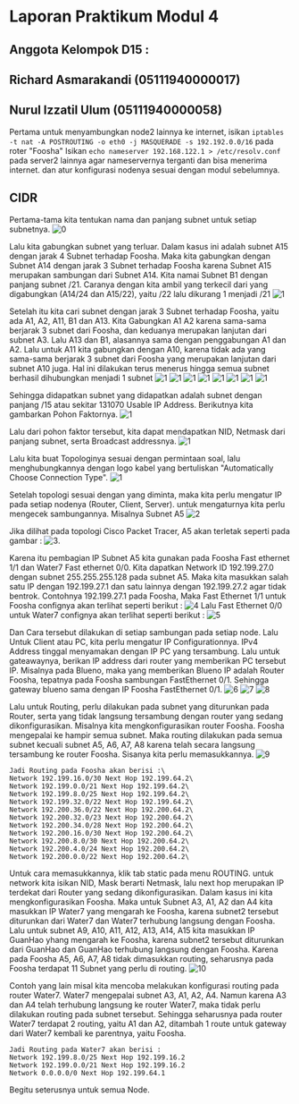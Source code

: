 # Laporan Praktikum Modul 4

## Anggota  Kelompok D15 :

## Richard Asmarakandi (05111940000017)

## Nurul Izzatil Ulum (05111940000058)



Pertama untuk menyambungkan node2 lainnya ke internet, isikan `iptables -t nat -A POSTROUTING -o eth0 -j MASQUERADE -s 192.192.0.0/16` pada roter "Foosha"
Isikan `echo nameserver 192.168.122.1 > /etc/resolv.conf` pada server2 lainnya agar nameservernya terganti dan bisa menerima internet. dan atur konfigurasi nodenya sesuai dengan modul sebelumnya.


## CIDR

Pertama-tama kita tentukan nama dan panjang subnet untuk setiap subnetnya.
![0](https://cdn.discordapp.com/attachments/804405775988555776/914141419193634826/unknown.png)

Lalu kita gabungkan subnet yang terluar. Dalam kasus ini adalah subnet A15 dengan jarak 4 Subnet terhadap Foosha. Maka kita gabungkan dengan Subnet A14 dengan jarak 3 Subnet terhadap Foosha karena Subnet A15 merupakan sambungan dari Subnet A14. Kita namai Subnet B1 dengan panjang subnet /21. Caranya dengan kita ambil yang terkecil dari yang digabungkan (A14/24 dan A15/22), yaitu /22 lalu dikurang 1 menjadi /21
![1](https://cdn.discordapp.com/attachments/804405775988555776/914142704240296026/unknown.png)

Setelah itu kita cari subnet dengan jarak 3 Subnet terhadap Foosha, yaitu ada A1, A2, A11, B1 dan A13. Kita Gabungkan A1 A2 karena sama-sama berjarak 3 subnet dari Foosha, dan keduanya merupakan lanjutan dari subnet A3. Lalu A13 dan B1, alasannya sama dengan penggabungan A1 dan A2. Lalu untuk A11 kita gabungkan dengan A10, karena tidak ada yang sama-sama berjarak 3 subnet dari Foosha yang merupakan lanjutan dari subnet A10 juga. Hal ini dilakukan terus menerus hingga semua subnet berhasil dihubungkan menjadi 1 subnet
![1](https://cdn.discordapp.com/attachments/804405775988555776/914144869985951744/unknown.png)
![1](https://cdn.discordapp.com/attachments/804405775988555776/914145692862255125/unknown.png)
![1](https://cdn.discordapp.com/attachments/804405775988555776/914145850358394911/unknown.png)
![1](https://cdn.discordapp.com/attachments/804405775988555776/914145900677464075/unknown.png)
![1](https://cdn.discordapp.com/attachments/804405775988555776/914145930150834207/unknown.png)
![1](https://cdn.discordapp.com/attachments/804405775988555776/914145968239304704/unknown.png)
![1](https://cdn.discordapp.com/attachments/804405775988555776/914146003282714644/unknown.png)
![1](https://cdn.discordapp.com/attachments/804405775988555776/914146049499758702/unknown.png)

Sehingga didapatkan subnet yang didapatkan adalah subnet dengan panjang /15 atau sekitar 131070 Usable IP Address. Berikutnya kita gambarkan Pohon Faktornya.
![1](https://cdn.discordapp.com/attachments/804405775988555776/914148781690323015/unknown.png)

Lalu dari pohon faktor tersebut, kita dapat mendapatkan NID, Netmask dari panjang subnet, serta Broadcast addressnya.
![1](https://cdn.discordapp.com/attachments/804405775988555776/914150641591521300/unknown.png)

Lalu kita buat Topologinya sesuai dengan permintaan soal, lalu menghubungkannya dengan logo kabel yang bertuliskan "Automatically Choose Connection Type".
![1](https://cdn.discordapp.com/attachments/804405775988555776/914109094175080458/unknown.png)

Setelah topologi sesuai dengan yang diminta, maka kita perlu mengatur IP pada setiap nodenya (Router, Client, Server). untuk mengaturnya kita perlu mengecek sambungannya. Misalnya Subnet A5
![2](https://media.discordapp.net/attachments/804405775988555776/914112265651904512/unknown.png?width=842&height=473)

Jika dilihat pada topologi Cisco Packet Tracer, A5 akan terletak seperti pada gambar :
![3](https://cdn.discordapp.com/attachments/804405775988555776/914111443538944030/unknown.png).

Karena itu pembagian IP Subnet A5 kita gunakan pada Foosha Fast ethernet 1/1 dan  Water7 Fast ethernet 0/0. Kita dapatkan Network ID 192.199.27.0 dengan subnet 255.255.255.128 pada subnet A5. Maka kita masukkan salah satu IP dengan 192.199.27.1 dan satu lainnya dengan 192.199.27.2 agar tidak bentrok. Contohnya 192.199.27.1 pada Foosha, Maka Fast Ethernet 1/1 untuk Foosha confignya akan terlihat seperti berikut :
![4](https://cdn.discordapp.com/attachments/804405775988555776/914114776269987880/unknown.png)
Lalu Fast Ethernet 0/0 untuk Water7 confignya akan terlihat seperti berikut :
![5](https://media.discordapp.net/attachments/804405775988555776/914115409546997850/unknown.png?width=842&height=473)

Dan Cara tersebut dilakukan di setiap sambungan pada setiap node. Lalu Untuk Client atau PC, kita perlu mengatur IP Configurationnya. IPv4 Address tinggal menyamakan dengan IP PC yang tersambung. Lalu untuk gateawaynya, berikan IP address dari router yang memberikan PC tersebut IP. Misalnya pada Blueno, maka yang memberikan Blueno IP adalah Router Foosha, tepatnya pada Foosha sambungan FastEthernet 0/1. Sehingga gateway blueno sama dengan IP Foosha FastEthernet 0/1.
![6](https://cdn.discordapp.com/attachments/804405775988555776/914118994947108914/unknown.png)
![7](https://cdn.discordapp.com/attachments/804405775988555776/914119012089204786/unknown.png)
![8](https://cdn.discordapp.com/attachments/804405775988555776/914119624793141248/unknown.png)

Lalu untuk Routing, perlu dilakukan pada subnet yang diturunkan pada Router, serta yang tidak langsung tersambung dengan router yang sedang dikonfigurasikan. Misalnya kita mengkonfigurasikan router Foosha. Foosha mengepalai ke hampir semua subnet. Maka routing dilakukan pada semua subnet kecuali subnet A5, A6, A7, A8 karena telah secara langsung tersambung ke router Foosha. Sisanya kita perlu memasukkannya.
![9](https://cdn.discordapp.com/attachments/804405775988555776/914120148602986506/unknown.png)

```
Jadi Routing pada Foosha akan berisi :\
Network 192.199.16.0/30 Next Hop 192.199.64.2\
Network 192.199.0.0/21 Next Hop 192.199.64.2\
Network 192.199.8.0/25 Next Hop 192.199.64.2\
Network 192.199.32.0/22 Next Hop 192.199.64.2\
Network 192.200.36.0/22 Next Hop 192.200.64.2\
Network 192.200.32.0/23 Next Hop 192.200.64.2\
Network 192.200.34.0/28 Next Hop 192.200.64.2\
Network 192.200.16.0/30 Next Hop 192.200.64.2\
Network 192.200.8.0/30 Next Hop 192.200.64.2\
Network 192.200.4.0/24 Next Hop 192.200.64.2\
Network 192.200.0.0/22 Next Hop 192.200.64.2\
```

Untuk cara memasukkannya, klik tab static pada menu ROUTING. untuk network kita isikan NID, Mask berarti Netmask, lalu next hop merupakan IP terdekat dari Router yang sedang dikonfigurasikan. Dalam kasus ini kita mengkonfigurasikan Foosha. Maka untuk Subnet A3, A1, A2 dan A4 kita masukkan IP Water7 yang mengarah ke Foosha, karena subnet2 tersebut diturunkan dari Water7 dan Water7 terhubung langsung dengan Foosha. Lalu untuk subnet A9, A10, A11, A12, A13, A14, A15 kita masukkan IP GuanHao yhang mengarah ke Foosha, karena subnet2 tersebut diturunkan dari GuanHao dan GuanHao terhubung langsung dengan Foosha. Karena pada Foosha A5, A6, A7, A8 tidak dimasukkan routing, seharusnya pada Foosha terdapat 11 Subnet yang perlu di routing.
![10](https://cdn.discordapp.com/attachments/804405775988555776/914129410242777119/unknown.png)

Contoh yang lain misal kita mencoba melakukan konfigurasi routing pada router Water7. Water7 mengepalai subnet A3, A1, A2, A4. Namun karena A3 dan A4 telah terhubung langsung ke router Water7, maka tidak perlu dilakukan routing pada subnet tersebut. Sehingga seharusnya pada router Water7 terdapat 2 routing, yaitu A1 dan A2, ditambah 1 route untuk gateway dari Water7 kembali ke parentnya, yaitu Foosha.

```
Jadi Routing pada Water7 akan berisi :
Network 192.199.8.0/25 Next Hop 192.199.16.2
Network 192.199.0.0/21 Next Hop 192.199.16.2
Network 0.0.0.0/0 Next Hop 192.199.64.1
```

Begitu seterusnya untuk semua Node.